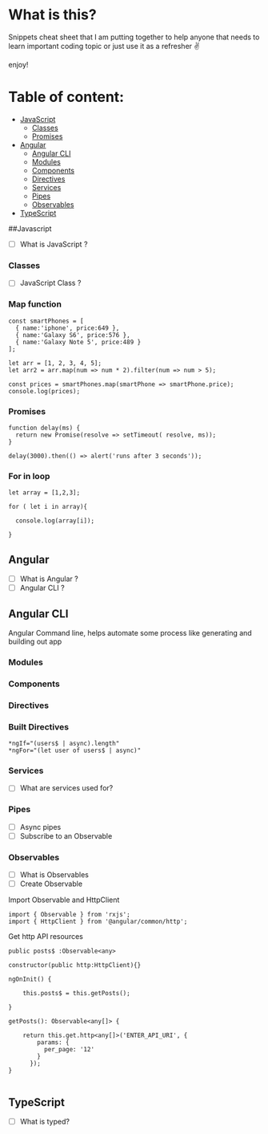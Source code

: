 # What is this?

Snippets cheat sheet that I am putting together to help anyone that needs to learn important coding topic or just use it as a refresher ✌️  

enjoy!


# Table of content:

- [JavaScript](#javascript)
    - [Classes](#javascript)
    - [Promises](#Promises)
- [Angular](#angular)
    - [Angular CLI](#angular-cli)
    - [Modules](#Modules)
    - [Components](#Components)
    - [Directives](#Directives)
    - [Services](#Services)
    - [Pipes](#Services)
    - [Observables](#Observables)
- [TypeScript](#typescript)


##Javascript

- [ ] What is JavaScript ?

### Classes 

- [ ] JavaScript Class ?

### Map function 

```
const smartPhones = [
  { name:'iphone', price:649 },
  { name:'Galaxy S6', price:576 },
  { name:'Galaxy Note 5', price:489 }
];

```
```
let arr = [1, 2, 3, 4, 5];
let arr2 = arr.map(num => num * 2).filter(num => num > 5);
```
```
const prices = smartPhones.map(smartPhone => smartPhone.price);
console.log(prices);
```

### Promises

```
function delay(ms) {
  return new Promise(resolve => setTimeout( resolve, ms));
}
```

```
delay(3000).then(() => alert('runs after 3 seconds'));
```

### For in loop

```
let array = [1,2,3];

for ( let i in array){
  
  console.log(array[i]);
  
}
```
## Angular

- [ ] What is Angular ?
- [ ] Angular CLI ?

## Angular CLI

Angular Command line, helps automate some process like generating and building out app

### Modules

### Components

### Directives

### Built Directives

```
*ngIf="(users$ | async).length"
*ngFor="(let user of users$ | async)"

```
### Services

- [ ] What are services used for?
 
### Pipes

- [ ] Async pipes
- [ ] Subscribe to an Observable
  
### Observables
- [ ] What is Observables
- [ ] Create Observable

Import Observable and HttpClient

```
import { Observable } from 'rxjs';
import { HttpClient } from '@angular/common/http';

```
Get http API resources

```
public posts$ :Observable<any>

constructor(public http:HttpClient){}

ngOnInit() {

    this.posts$ = this.getPosts();

}

getPosts(): Observable<any[]> {

    return this.get.http<any[]>('ENTER_API_URI', {
        params: {
          per_page: '12'
        }
      });
}


```

## TypeScript

- [ ] What is typed?